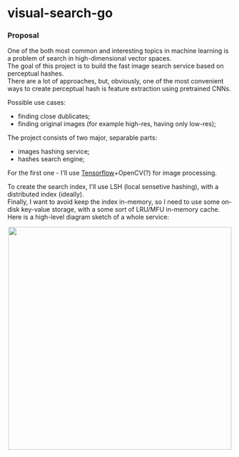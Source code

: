 # visual-search-go

### Proposal  

One of the both most common and interesting topics in machine learning is a problem of search in high-dimensional vector spaces.  
The goal of this project is to build the fast image search service based on perceptual hashes.  
There are a lot of approaches, but, obviously, one of the most convenient ways to create perceptual hash is feature extraction using pretrained CNNs.  

Possible use cases:  
 - finding close dublicates;  
 - finding original images (for example high-res, having only low-res);  
 
The project consists of two major, separable parts:  
 - images hashing service;  
 - hashes search engine;  

For the first one - I'll use [Tensorflow](https://syslog.ravelin.com/go-tensorflow-74d1101fab3f)+OpenCV(?) for image processing.   

To create the search index, I'll use LSH (local sensetive hashing), with a distributed index (ideally).  
Finally, I want to avoid keep the index in-memory, so I need to use some on-disk key-value storage, with a some sort of LRU/MFU in-memory cache.  
Here is a high-level diagram sketch of a whole service:  
<p align="center"> <img src="https://github.com/gasparian/visual-search-go/blob/master/imgs/random - images-search2.jpg" height="500" /> </p>  

